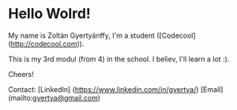 # Hello Wolrd!

My name is Zoltán Gyertyánffy, I'm a student ([Codecool] (http://codecool.com)).

This is my 3rd modul (from 4) in the school. I believ, I'll learn a lot :). 

Cheers!

Contact: 
[LinkedIn] (https://www.linkedin.com/in/gyertya/)
[Email] (mailto:gyertya@gmail.com)
